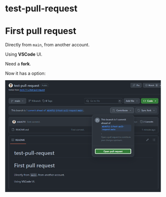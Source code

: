 # test-pull-request

# First pull request

Directly from `main`, from another account.

Using **VSCode** UI.

Need a **fork**.

Now it has a option:

![Pull request option](images/image.png)

